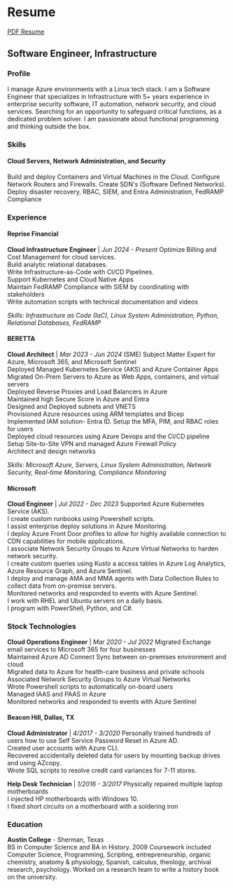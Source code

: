 # Resume
<a rel="me" href="https://resume.acestus.com">PDF Resume</a> 
##  Software Engineer, Infrastructure 

### Profile
I manage Azure environments with a Linux tech stack. I am a Software Engineer that specializes in Infrastructure with 5+ years experience in enterprise security software, IT automation, network security, and cloud services. Searching for an opportunity to safeguard critical functions, as a dedicated problem solver. I am passionate about functional programming and thinking outside the box.

### Skills

#### Cloud Servers, Network Administration, and Security
Build and deploy Containers and Virtual Machines in the Cloud. Configure Network Routers and Firewalls. Create SDN's (Software Defined Networks). Deploy disaster recovery, RBAC, SIEM, and Entra Administration, FedRAMP Compliance

### Experience

#### Reprise Financial
**Cloud Infrastructure Engineer** | *Jun 2024 - Present*
Optimize Billing and Cost Management for cloud services.  
Build analytic relational databases.  
Write Infrastructure-as-Code with CI/CD Pipelines.  
Support Kubernetes and Cloud Native Apps  
Maintain FedRAMP Compliance with SIEM by coordinating with stakeholders  
Write automation scripts with technical documentation and videos  

*Skills: Infrastructure as Code (IaC), Linux System Administration, Python, Relational Databases, FedRAMP*

#### BERETTA
**Cloud Architect** | *Mar 2023 - Jun 2024*
(SME) Subject Matter Expert for Azure, Microsoft 365, and Microsoft Sentinel  
Deployed Managed Kubernetes Service (AKS) and Azure Container Apps
Migrated On-Prem Servers to Azure as Web Apps, containers, and virtual servers  
Deployed Reverse Proxies and Load Balancers in Azure  
Maintained high Secure Score in Azure and Entra  
Designed and Deployed subnets and VNETS  
Provisioned Azure resources using ARM templates and Bicep  
Implemented IAM solution- Entra ID. Setup the MFA, PIM, and RBAC roles for users  
Deployed cloud resources using Azure Devops and the CI/CD pipeline  
Setup Site-to-Site VPN and managed Azure Firewall Policy  
Architect and design networks  

*Skills: Microsoft Azure, Servers, Linux System Administration, Network Security, Real-time Monitoring, Compliance Monitoring*

#### Microsoft
**Cloud Engineer** | *Jul 2022 - Dec 2023*
Supported Azure Kubernetes Service (AKS).  
I create custom runbooks using Powershell scripts.  
I assist enterprise deploy solutions in Azure Monitoring.  
I deploy Azure Front Door profiles to allow for highly available connection to CDN capabilities for mobile applications.  
I associate Network Security Groups to Azure Virtual Networks to harden network security.  
I create custom queries using Kusto a access tables in Azure Log Analytics, Azure Resource Graph, and Azure Sentinel.  
I deploy and manage AMA and MMA agents with Data Collection Rules to collect data from on-premise servers.  
Monitored networks and responded to events with Azure Sentinel.  
I work with RHEL and Ubuntu servers on a daily basis.  
I program with PowerShell, Python, and C#.    

### Stock Technologies  
**Cloud Operations Engineer** | *Mar 2020 - Jul 2022*
Migrated Exchange email services to Microsoft 365 for four businesses  
Maintained Azure AD Connect Sync between on-premises environment and cloud  
Migrated data to Azure for health-care business and private schools  
Associated Network Security Groups to Azure Virtual Networks  
Wrote Powershell scripts to automatically on-board users  
Managed IAAS and PAAS in Azure  
Monitored networks and responded to events with Azure Sentinel  

#### Beacon Hill, Dallas, TX
**Cloud Administrator** | *4/2017 - 3/2020*
Personally trained hundreds of users how to use Self Service Password Reset in Azure AD.  
Created user accounts with Azure CLI.  
Recovered accidentally deleted data for users by mounting backup drives and using AZcopy.  
Wrote SQL scripts to resolve credit card variances for 7-11 stores.  

**Help Desk Technician** | *1/2016 - 3/2017*
Physically repaired multiple laptop motherboards  
I injected HP motherboards with Windows 10.  
I fixed short circuits on a motherboard with a soldering iron  

### Education
**Austin College** - Sherman, Texas  
BS in Computer Science and BA in History. 2009 Coursework included Computer Science, Programming, Scripting, entrepreneurship, organic chemistry, anatomy & physiology, Spanish, calculus, theology, archival research, psychology. Worked on a research team to write a history book on the university.
